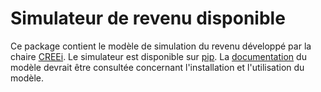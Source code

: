 # Simulateur de revenu disponible

Ce package contient le modèle de simulation du revenu développé par la chaire [CREEi](http://www.creei.ca). Le simulateur est disponible sur [pip](https://pypi.org/project/srd/). La [documentation](https://creei-models.github.io/srd/) du modèle devrait être consultée concernant l'installation et l'utilisation du modèle.
